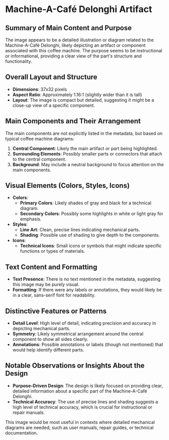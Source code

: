 # Machine-A-Café Delonghi Artifact

## Summary of Main Content and Purpose
The image appears to be a detailed illustration or diagram related to the Machine-A-Café Delonghi, likely depicting an artifact or component associated with this coffee machine. The purpose seems to be instructional or informational, providing a clear view of the part's structure and functionality.

## Overall Layout and Structure

- **Dimensions**: 37x32 pixels
- **Aspect Ratio**: Approximately 1.16:1 (slightly wider than it is tall)
- **Layout**: The image is compact but detailed, suggesting it might be a close-up view of a specific component.

## Main Components and Their Arrangement

The main components are not explicitly listed in the metadata, but based on typical coffee machine diagrams:

1. **Central Component**: Likely the main artifact or part being highlighted.
2. **Surrounding Elements**: Possibly smaller parts or connectors that attach to the central component.
3. **Background**: May include a neutral background to focus attention on the main components.

## Visual Elements (Colors, Styles, Icons)

- **Colors**:
  - **Primary Colors**: Likely shades of gray and black for a technical diagram.
  - **Secondary Colors**: Possibly some highlights in white or light gray for emphasis.
- **Styles**:
  - **Line Art**: Clean, precise lines indicating mechanical parts.
  - **Shading**: Possible use of shading to give depth to the components.
- **Icons**:
  - **Technical Icons**: Small icons or symbols that might indicate specific functions or types of materials.

## Text Content and Formatting

- **Text Presence**: There is no text mentioned in the metadata, suggesting this image may be purely visual.
- **Formatting**: If there were any labels or annotations, they would likely be in a clear, sans-serif font for readability.

## Distinctive Features or Patterns

- **Detail Level**: High level of detail, indicating precision and accuracy in depicting mechanical parts.
- **Symmetry**: Likely symmetrical arrangement around the central component to show all sides clearly.
- **Annotations**: Possible annotations or labels (though not mentioned) that would help identify different parts.

## Notable Observations or Insights About the Design

- **Purpose-Driven Design**: The design is likely focused on providing clear, detailed information about a specific part of the Machine-A-Café Delonghi.
- **Technical Accuracy**: The use of precise lines and shading suggests a high level of technical accuracy, which is crucial for instructional or repair manuals.

This image would be most useful in contexts where detailed mechanical diagrams are needed, such as user manuals, repair guides, or technical documentation.